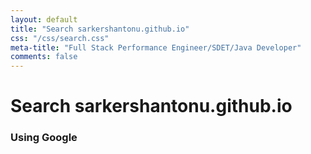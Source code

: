 ```yaml
---
layout: default
title: "Search sarkershantonu.github.io"
css: "/css/search.css"
meta-title: "Full Stack Performance Engineer/SDET/Java Developer"
comments: false
---
```


# Search sarkershantonu.github.io

### Using Google

<div id="google-custom-search">
<script>
  (function() {
    var cx = '017548367237790310714:0xjuds7va8u';
    var gcse = document.createElement('script');
    gcse.type = 'text/javascript';
    gcse.async = true;
    gcse.src = (document.location.protocol == 'https:' ? 'https:' : 'http:') +
        '//www.google.com/cse/cse.js?cx=' + cx;
    var s = document.getElementsByTagName('script')[0];
    s.parentNode.insertBefore(gcse, s);
  })();
</script>
<gcse:searchbox></gcse:searchbox>
<gcse:searchresults></gcse:searchresults>
</div>
